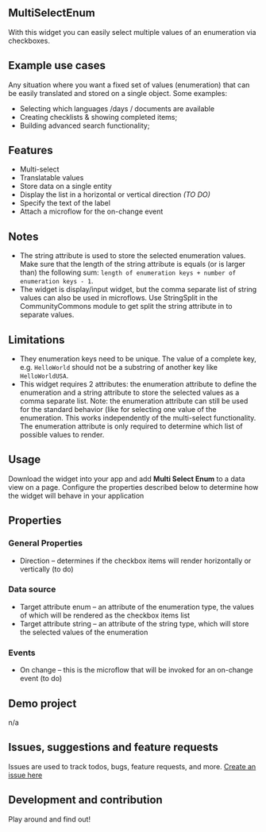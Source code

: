## MultiSelectEnum
With this widget you can easily select multiple values of an enumeration via checkboxes.

## Example use cases
Any situation where you want a fixed set of values (enumeration) that can be easily translated and stored on a single object. Some examples:
- Selecting which languages /days / documents are available
- Creating checklists & showing completed items;
- Building advanced search functionality;

## Features 
- Multi-select 
- Translatable values
- Store data on a single entity
- Display the list in a horizontal or vertical direction *(TO DO)*
- Specify the text of the label
- Attach a microflow for the on-change event

## Notes
- The string attribute is used to store the selected enumeration values. Make sure that the length of the string attribute is equals (or is larger than) the following sum: `length of enumeration keys + number of enumeration keys - 1`. 
- The widget is display/input widget, but the comma separate list of string values can also be used in microflows. Use StringSplit in the CommunityCommons module to get split the string attribute in to separate values.

## Limitations
- They enumeration keys need to be unique. The value of a complete key, e.g. `HelloWorld` should not be a substring of another key like `HelloWorldUSA`.
- This widget requires 2 attributes: the enumeration attribute to define the enumeration and a string attribute to store the selected values as a comma separate list. Note: the enumeration attribute can still be used for the standard behavior (like for selecting one value of the enumeration. This works independently of the multi-select functionality. The enumeration attribute is only required to determine which list of possible values to render.

## Usage
Download the widget into your app and add **Multi Select Enum** to a data view on a page. Configure the properties described below to determine how the widget will behave in your application

## Properties

### General Properties
- Direction – determines if the checkbox items will render horizontally or vertically (to do)

### Data source
- Target attribute enum – an attribute of the enumeration type, the values of which will be rendered as the checkbox items list
- Target attribute string – an attribute of the string type, which will store the selected values of the enumeration

### Events
- On change – this is the microflow that will be invoked for an on-change  event  (to do)

## Demo project
n/a

## Issues, suggestions and feature requests
Issues are used to track todos, bugs, feature requests, and more. [Create an issue here](https://github.com/stephanbruijnis/mx-multiSelectEnum/issues)

## Development and contribution
Play around and find out!